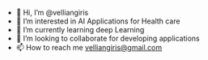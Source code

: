 - 👋 Hi, I’m @velliangiris
- 👀 I’m interested in AI Applications for Health care
- 🌱 I’m currently learning deep Learning
- 💞️ I’m looking to collaborate for developing applications
- 📫 How to reach me velliangiris@gmail.com

<!---
velliangiris/velliangiris is a ✨ special ✨ repository because its `README.md` (this file) appears on your GitHub profile.
You can click the Preview link to take a look at your changes.
--->
